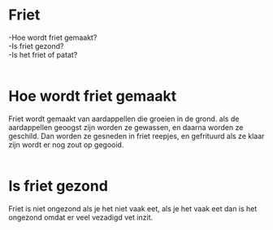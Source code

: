 <h1>Friet</h1>
-Hoe wordt friet gemaakt?
<br>-Is friet gezond?<br>
-Is het friet of patat?
<br><br>
<h1> Hoe wordt friet gemaakt</h1>
Friet wordt gemaakt van aardappellen die groeien in de grond.
als de aardappellen geoogst zijn worden ze gewassen, en daarna worden ze geschild. Dan worden ze gesneden in friet reepjes, en gefrituurd als ze klaar zijn wordt er nog zout op gegooid.
<br><br>
<h1> Is friet gezond</h1>
Friet is niet ongezond als je het niet vaak eet, als je het vaak eet dan is het ongezond omdat er veel vezadigd vet inzit.
